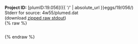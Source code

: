 **Project ID:** [plumID:19.056]({{ '/' | absolute_url }}eggs/19/056/)  
Stderr for source:  4w55/plumed.dat   
(download [zipped raw stdout](plumed.dat.plumed.stdout.txt.zip))  
{% raw %}
<pre>
</pre>
{% endraw %}
